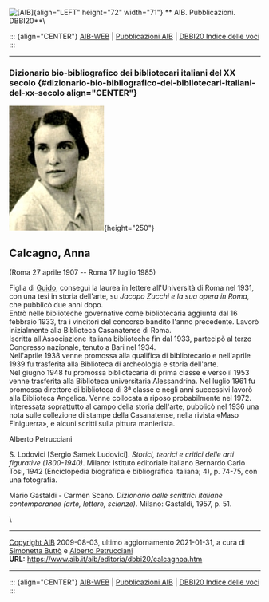 ![\[AIB\]](/aib/wi/aibv72.gif){align="LEFT" height="72" width="71"}
** AIB. Pubblicazioni. DBBI20**\

::: {align="CENTER"}
[AIB-WEB](/) \| [Pubblicazioni AIB](/pubblicazioni/) \| [DBBI20 Indice
delle voci](dbbi20.htm)
:::

------------------------------------------------------------------------

### Dizionario bio-bibliografico dei bibliotecari italiani del XX secolo {#dizionario-bio-bibliografico-dei-bibliotecari-italiani-del-xx-secolo align="CENTER"}

![\[Ritratto\]](calcagnoa.jpg){height="250"}

## Calcagno, Anna

(Roma 27 aprile 1907 -- Roma 17 luglio 1985)

Figlia di [Guido](calcagno.htm), conseguì la laurea in lettere
all\'Università di Roma nel 1931, con una tesi in storia dell\'arte, su
*Jacopo Zucchi e la sua opera in Roma*, che pubblicò due anni dopo.\
Entrò nelle biblioteche governative come bibliotecaria aggiunta dal 16
febbraio 1933, tra i vincitori del concorso bandito l\'anno precedente.
Lavorò inizialmente alla Biblioteca Casanatense di Roma.\
Iscritta all\'Associazione italiana biblioteche fin dal 1933, partecipò
al terzo Congresso nazionale, tenuto a Bari nel 1934.\
Nell\'aprile 1938 venne promossa alla qualifica di bibliotecario e
nell\'aprile 1939 fu trasferita alla Biblioteca di archeologia e storia
dell\'arte.\
Nel giugno 1948 fu promossa bibliotecaria di prima classe e verso il
1953 venne trasferita alla Biblioteca universitaria Alessandrina. Nel
luglio 1961 fu promossa direttore di biblioteca di 3ª classe e negli
anni successivi lavorò alla Biblioteca Angelica. Venne collocata a
riposo probabilmente nel 1972.\
Interessata soprattutto al campo della storia dell\'arte, pubblicò nel
1936 una nota sulle collezione di stampe della Casanatense, nella
rivista «Maso Finiguerra», e alcuni scritti sulla pittura manierista.

Alberto Petrucciani

S. Lodovici \[Sergio Samek Ludovici\]. *Storici, teorici e critici delle
arti figurative (1800-1940)*. Milano: Istituto editoriale italiano
Bernardo Carlo Tosi, 1942 (Enciclopedia biografica e bibliografica
italiana; 4), p. 74-75, con una fotografia.

Mario Gastaldi - Carmen Scano. *Dizionario delle scrittrici italiane
contemporanee (arte, lettere, scienze)*. Milano: Gastaldi, 1957, p. 51.

\

------------------------------------------------------------------------

[Copyright AIB](/su-questo-sito/dichiarazione-di-copyright-aib-web/)
2009-08-03, ultimo aggiornamento 2021-01-31, a cura di [Simonetta
Buttò](/aib/redazione3.htm) e [Alberto
Petrucciani](/su-questo-sito/redazione-aib-web/)\
**URL:** https://www.aib.it/aib/editoria/dbbi20/calcagnoa.htm

------------------------------------------------------------------------

::: {align="CENTER"}
[AIB-WEB](/) \| [Pubblicazioni AIB](/pubblicazioni/) \| [DBBI20 Indice
delle voci](dbbi20.htm)
:::
